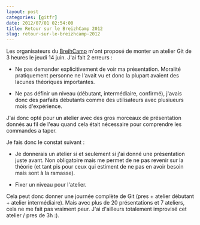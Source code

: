 ```yaml
---
layout: post
categories: [gitfr]
date: 2012/07/01 02:54:00
title: Retour sur le BreizhCamp 2012
slug: retour-sur-le-breizhcamp-2012
---
```


Les organisateurs du [BreihCamp](http://www.breizhcamp.org/) m'ont proposé de
monter un atelier Git de 3 heures le jeudi 14 juin. J'ai fait 2 erreurs :

* Ne pas demander explicitivement de voir ma présentation. Moralité
  pratiquement personne ne l'avait vu et donc la plupart avaient
  des lacunes théoriques importantes.

* Ne pas définir un niveau (débutant, intermédiaire, confirmé),
  j'avais donc des parfaits débutants comme des utilisateurs 
  avec plusiueurs mois d'expérience.

J'ai donc opté pour un atelier avec des gros morceaux de présentation
donnés au fil de l'eau quand cela était nécessaire pour comprendre
les commandes a taper.

Je fais donc le constat suivant :

* Je donnerais un atelier si et seulement si j'ai donné une présentation
  juste avant. Non obligatoire mais me permet de ne pas revenir sur la
  théorie (et tant pis pour ceux qui estiment de ne pas en avoir besoin
  mais sont à la ramasse).

* Fixer un niveau pour l'atelier.

Cela peut donc donner une journée complète de Git (pres + atelier débutant +
atelier intermédiaire). Mais avec plus de 20 présentations et 7 ateliers,
cela ne me fait pas vraiment peur. J'ai d'ailleurs totalement improvisé
cet atelier / pres de 3h :).
